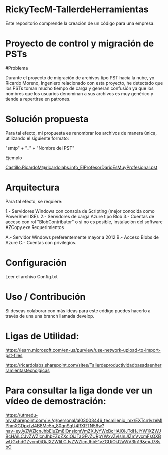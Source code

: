 # RickyTecM-TallerdeHerramientas
Este repositorio comprende la creación de un código para una empresa.

#  Proyecto de control y migración de PSTs

#Problema

Durante el proyecto de migración de archivos tipo PST hacia la nube, yo Ricardo Moreno, Ingeniero relacionado con esta proyecto, he detectado que los PSTs toman mucho tiempo de carga y generan confusión ya que los nombres que los usuarios denominan a sus archivos es muy genérico y tiende a repertirse en patrones.

#  Solución propuesta

Para tal efecto, mi propuesta es renombrar los archivos de manera única, utilizando el siguiente formato:

"smtp" + "_" + "Nombre del PST"

Ejemplo

Castillo.RicardoM@ricardolabs.info_ElProfesorDaríoEsMuyProfesional.pst

#  Arquitectura

Para tal efecto, se requiere:

1.- Servidores Windows con consola de Scripting (mejor conocida como PowerShell ISE). 2.- Servidores de carga Azure tipo Blob 3.- Cuentas de acceso con rol "BlobContributor" o si no es posible, instalación del software AZCopy.exe
Requerimientos

A.- Servidor Windows preferentemente mayor a 2012 B.- Acceso Blobs de Azure C.- Cuentas con privilegios.

#  Configuración

Leer el archivo Config.txt

#  Uso / Contribución

Si deseas colaborar con más ideas para este código puedes hacerlo a través de una una branch llamada develop.

#  Ligas de Utilidad:

https://learn.microsoft.com/en-us/purview/use-network-upload-to-import-pst-files

https://ricardolabs.sharepoint.com/sites/Tallerdeproductividadbasadaenherramientastecnolgicas

#  Para consultar la liga donde ver un vídeo de demostración:

https://utmedu-my.sharepoint.com/:v:/g/personal/al03003446_tecmilenio_mx/EXTcn1vzeMlPhmXGDpxfzl4B8Mc5n_80qnSqU4RXRTN56w?nav=eyJyZWZlcnJhbEluZm8iOnsicmVmZXJyYWxBcHAiOiJTdHJlYW1XZWJBcHAiLCJyZWZlcnJhbFZpZXciOiJTaGFyZURpYWxvZyIsInJlZmVycmFsQXBwUGxhdGZvcm0iOiJXZWIiLCJyZWZlcnJhbE1vZGUiOiJ2aWV3In19&e=J78sbO

